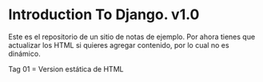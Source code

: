 # Introduction To Django. v1.0

Este es el repositorio de un sitio de notas de ejemplo. Por ahora tienes que actualizar los HTML si quieres agregar contenido, por lo cual no es dinámico.

Tag 01 = Version estática de HTML
